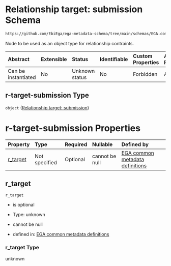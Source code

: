 # Relationship target: submission Schema

```txt
https://github.com/EbiEga/ega-metadata-schema/tree/main/schemas/EGA.common-definitions.json#/definitions/r-target-submission
```

Node to be used as an object type for relationship contraints.

| Abstract            | Extensible | Status         | Identifiable | Custom Properties | Additional Properties | Access Restrictions | Defined In                                                                                           |
| :------------------ | :--------- | :------------- | :----------- | :---------------- | :-------------------- | :------------------ | :--------------------------------------------------------------------------------------------------- |
| Can be instantiated | No         | Unknown status | No           | Forbidden         | Allowed               | none                | [EGA.common-definitions.json\*](../../../schemas/EGA.common-definitions.json "open original schema") |

## r-target-submission Type

`object` ([Relationship target: submission](ega-12-definitions-relationship-target-submission.md))

# r-target-submission Properties

| Property               | Type          | Required | Nullable       | Defined by                                                                                                                                                                                                                                                     |
| :--------------------- | :------------ | :------- | :------------- | :------------------------------------------------------------------------------------------------------------------------------------------------------------------------------------------------------------------------------------------------------------- |
| [r\_target](#r_target) | Not specified | Optional | cannot be null | [EGA common metadata definitions](ega-12-definitions-relationship-target-submission-properties-r_target.md "https://github.com/EbiEga/ega-metadata-schema/tree/main/schemas/EGA.common-definitions.json#/definitions/r-target-submission/properties/r_target") |

## r\_target



`r_target`

*   is optional

*   Type: unknown

*   cannot be null

*   defined in: [EGA common metadata definitions](ega-12-definitions-relationship-target-submission-properties-r_target.md "https://github.com/EbiEga/ega-metadata-schema/tree/main/schemas/EGA.common-definitions.json#/definitions/r-target-submission/properties/r_target")

### r\_target Type

unknown
